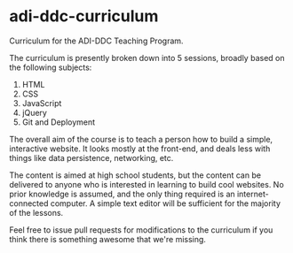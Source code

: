 adi-ddc-curriculum
==================
Curriculum for the ADI-DDC Teaching Program.

The curriculum is presently broken down into 5 sessions, broadly based on the following subjects:

1. HTML
2. CSS
3. JavaScript
4. jQuery
5. Git and Deployment

The overall aim of the course is to teach a person how to build a simple, interactive website. It looks mostly at the front-end, and deals less with things like data persistence, networking, etc.

The content is aimed at high school students, but the content can be delivered to anyone who is interested in learning to build cool websites. No prior knowledge is assumed, and the only thing required is an internet-connected computer. A simple text editor will be sufficient for the majority of the lessons.

Feel free to issue pull requests for modifications to the curriculum if you think there is something awesome that we're missing.